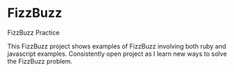 # FizzBuzz

FizzBuzz Practice

This FizzBuzz project shows examples of FizzBuzz involving both ruby and javascript examples. Consistently open project as I learn new 
ways to solve the FizzBuzz problem.
